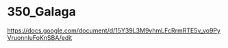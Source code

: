 # 350_Galaga


https://docs.google.com/document/d/15Y39L3M9vhmLFcRrmRTE5v_vo9PyVruonnluFoKnSBA/edit

